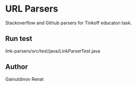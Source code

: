 # URL Parsers

Stackoverflow and Github parsers for Tinkoff educaton task.



## Run test

  link-parsers/src/test/java/LinkParserTest.java

## Author

  Gainutdinov Renat